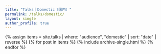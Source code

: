 ```yaml
---
title: "Talks｜Domestic（国内）"
permalink: /talks/domestic/
layout: single
author_profile: true
---
```

<div class="entries-list">
{% assign items = site.talks | where: "audience", "domestic" | sort: "date" | reverse %}
{% for post in items %}
  {% include archive-single.html %}
{% endfor %}
</div>
